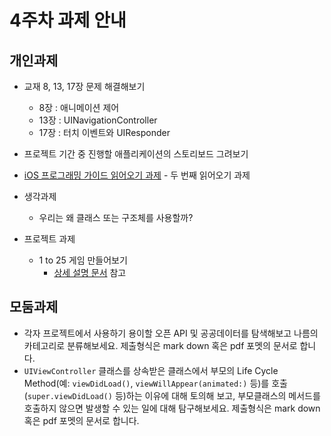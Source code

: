# 4주차 과제 안내

## 개인과제

* 교재 8, 13, 17장 문제 해결해보기 
	* 8장 : 애니메이션 제어
	* 13장 : UINavigationController
	* 17장 : 터치 이벤트와 UIResponder
* 프로젝트 기간 중 진행할 애플리케이션의 스토리보드 그려보기
* [iOS 프로그래밍 가이드 읽어오기 과제](reading/ios_reading_assignment_prog_guide_2.pdf) - 두 번째 읽어오기 과제

* 생각과제
	* 우리는 왜 클래스 또는 구조체를 사용할까?

* 프로젝트 과제
	* 1 to 25 게임 만들어보기 
		* [상세 설명 문서](project_description/OneToTwentyFive.md) 참고


## 모둠과제

* 각자 프로젝트에서 사용하기 용이할 오픈 API 및 공공데이터를 탐색해보고 나름의 카테고리로 분류해보세요. 제출형식은 mark down 혹은 pdf 포멧의 문서로 합니다.
* `UIViewController` 클래스를 상속받은 클래스에서 부모의 Life Cycle Method(예: `viewDidLoad()`, `viewWillAppear(animated:)` 등)를 호출(`super.viewDidLoad()` 등)하는 이유에 대해 토의해 보고, 부모클래스의 메서드를 호출하지 않으면 발생할 수 있는 일에 대해 탐구해보세요. 제출형식은 mark down 혹은 pdf 포멧의 문서로 합니다.

